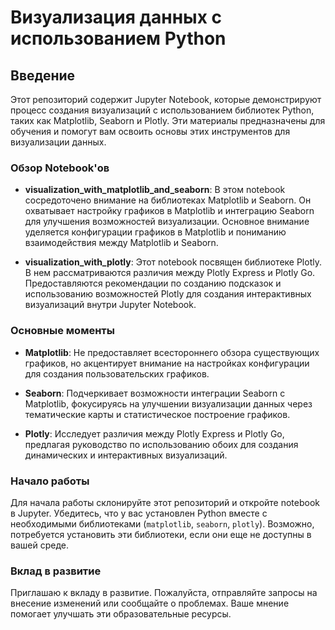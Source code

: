 # Визуализация данных с использованием Python

## Введение

Этот репозиторий содержит Jupyter Notebook, которые демонстрируют процесс создания визуализаций с использованием библиотек Python, таких как Matplotlib, Seaborn и Plotly. Эти материалы предназначены для обучения и помогут вам освоить основы этих инструментов для визуализации данных.

### Обзор Notebook'ов

- **visualization_with_matplotlib_and_seaborn**: В этом notebook сосредоточено внимание на библиотеках Matplotlib и Seaborn. Он охватывает настройку графиков в Matplotlib и интеграцию Seaborn для улучшения возможностей визуализации. Основное внимание уделяется конфигурации графиков в Matplotlib и пониманию взаимодействия между Matplotlib и Seaborn.

- **visualization_with_plotly**: Этот notebook посвящен библиотеке Plotly. В нем рассматриваются различия между Plotly Express и Plotly Go. Предоставляются рекомендации по созданию подсказок и использованию возможностей Plotly для создания интерактивных визуализаций внутри Jupyter Notebook.

### Основные моменты

- **Matplotlib**: Не предоставляет всестороннего обзора существующих графиков, но акцентирует внимание на настройках конфигурации для создания пользовательских графиков.

- **Seaborn**: Подчеркивает возможности интеграции Seaborn с Matplotlib, фокусируясь на улучшении визуализации данных через тематические карты и статистическое построение графиков.

- **Plotly**: Исследует различия между Plotly Express и Plotly Go, предлагая руководство по использованию обоих для создания динамических и интерактивных визуализаций.

### Начало работы

Для начала работы склонируйте этот репозиторий и откройте notebook в Jupyter. Убедитесь, что у вас установлен Python вместе с необходимыми библиотеками (`matplotlib`, `seaborn`, `plotly`). Возможно, потребуется установить эти библиотеки, если они еще не доступны в вашей среде.

### Вклад в развитие

Приглашаю к вкладу в развитие. Пожалуйста, отправляйте запросы на внесение изменений или сообщайте о проблемах. Ваше мнение помогает улучшать эти образовательные ресурсы.




